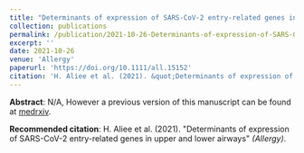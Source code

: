 ```yaml
---
title: "Determinants of expression of SARS-CoV-2 entry-related genes in upper and lower airways"
collection: publications
permalink: /publication/2021-10-26-Determinants-of-expression-of-SARS-CoV-2-entry-related-genes-in-upper-and-lower-airways
excerpt: ''
date: 2021-10-26
venue: 'Allergy'
paperurl: 'https://doi.org/10.1111/all.15152'
citation: 'H. Aliee et al. (2021). &quot;Determinants of expression of SARS-CoV-2 entry-related genes in upper and lower airways&quot; <i>(Allergy)</i>.'
---
```


**Abstract**:
N/A, However a previous version of this manuscript can be found at [medrxiv](https://doi.org/10.1101/2020.08.31.20169946).



**Recommended citation**: H. Aliee et al. (2021). "Determinants of expression of SARS-CoV-2 entry-related genes in upper and lower airways" <i>(Allergy)</i>.